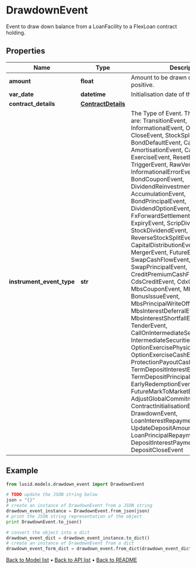 # DrawdownEvent

Event to draw down balance from a LoanFacility to a FlexLoan contract holding.

## Properties
Name | Type | Description | Notes
------------ | ------------- | ------------- | -------------
**amount** | **float** | Amount to be drawn down.  Must be positive. | 
**var_date** | **datetime** | Initialisation date of the contract. | 
**contract_details** | [**ContractDetails**](ContractDetails.md) |  | 
**instrument_event_type** | **str** | The Type of Event. The available values are: TransitionEvent, InformationalEvent, OpenEvent, CloseEvent, StockSplitEvent, BondDefaultEvent, CashDividendEvent, AmortisationEvent, CashFlowEvent, ExerciseEvent, ResetEvent, TriggerEvent, RawVendorEvent, InformationalErrorEvent, BondCouponEvent, DividendReinvestmentEvent, AccumulationEvent, BondPrincipalEvent, DividendOptionEvent, MaturityEvent, FxForwardSettlementEvent, ExpiryEvent, ScripDividendEvent, StockDividendEvent, ReverseStockSplitEvent, CapitalDistributionEvent, SpinOffEvent, MergerEvent, FutureExpiryEvent, SwapCashFlowEvent, SwapPrincipalEvent, CreditPremiumCashFlowEvent, CdsCreditEvent, CdxCreditEvent, MbsCouponEvent, MbsPrincipalEvent, BonusIssueEvent, MbsPrincipalWriteOffEvent, MbsInterestDeferralEvent, MbsInterestShortfallEvent, TenderEvent, CallOnIntermediateSecuritiesEvent, IntermediateSecuritiesDistributionEvent, OptionExercisePhysicalEvent, OptionExerciseCashEvent, ProtectionPayoutCashFlowEvent, TermDepositInterestEvent, TermDepositPrincipalEvent, EarlyRedemptionEvent, FutureMarkToMarketEvent, AdjustGlobalCommitmentEvent, ContractInitialisationEvent, DrawdownEvent, LoanInterestRepaymentEvent, UpdateDepositAmountEvent, LoanPrincipalRepaymentEvent, DepositInterestPaymentEvent, DepositCloseEvent | 

## Example

```python
from lusid.models.drawdown_event import DrawdownEvent

# TODO update the JSON string below
json = "{}"
# create an instance of DrawdownEvent from a JSON string
drawdown_event_instance = DrawdownEvent.from_json(json)
# print the JSON string representation of the object
print DrawdownEvent.to_json()

# convert the object into a dict
drawdown_event_dict = drawdown_event_instance.to_dict()
# create an instance of DrawdownEvent from a dict
drawdown_event_form_dict = drawdown_event.from_dict(drawdown_event_dict)
```
[Back to Model list](../README.md#documentation-for-models) &#8226; [Back to API list](../README.md#documentation-for-api-endpoints) &#8226; [Back to README](../README.md)


